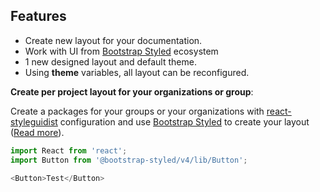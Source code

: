 ## Features

- Create new layout for your documentation.
- Work with UI from [Bootstrap Styled](https://bootstrap-styled.yeutech.io/bootstrap-styled) ecosystem
- 1 new designed layout and default theme.
- Using **theme** variables, all layout can be reconfigured.

**Create per project layout for your organizations or group**:

Create a packages for your groups or your organizations with [react-styleguidist](https://react-styleguidist.js.org/) configuration and use [Bootstrap Styled](https://bootstrap-styled.github.io/bootstrap-styled/) to create your layout ([Read more](https://rollup-umd.github.io/documentation)).
  
```js
import React from 'react';
import Button from '@bootstrap-styled/v4/lib/Button';

<Button>Test</Button>

```
